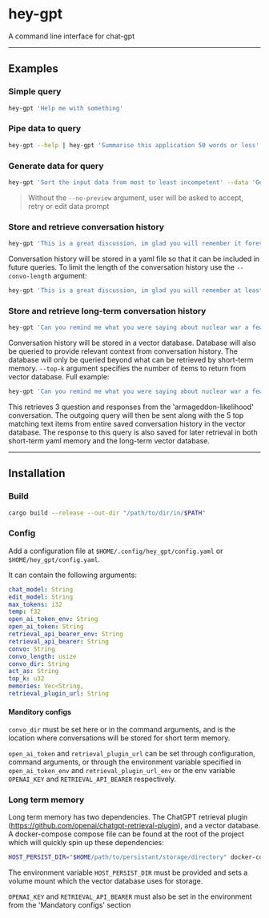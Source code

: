 # hey-gpt

A command line interface for chat-gpt

---

## Examples

### Simple query
```bash
hey-gpt 'Help me with something'
```

### Pipe data to query
```bash
hey-gpt --help | hey-gpt 'Summarise this application 50 words or less'
```

### Generate data for query
```bash
hey-gpt 'Sort the input data from most to least incompetent' --data 'Generate a list of every prime minister of the UK' --no-preview 
```

> Without the `--no-preview` argument, user will be asked to accept, retry or edit data prompt

### Store and retrieve conversation history 

```bash
hey-gpt 'This is a great discussion, im glad you will remember it forever' --convo 'great-discussion' 
```
Conversation history will be stored in a yaml file so that it can be included in future queries. To limit the length of the conversation history use the `--convo-length` argument:

```bash
hey-gpt 'This is a great discussion, im glad you will remember at least 3 interactions back' --convo 'great-discussion' --convo-length 3
```

### Store and retrieve long-term conversation history

```bash
hey-gpt 'Can you remind me what you were saying about nuclear war a few months ago?' --convo 'armageddon-likelihood' --memory

```

Conversation history will be stored in a vector database. Database will also be queried to provide relevant context from conversation history. The database will only be queried beyond what can be retrieved by short-term memory. `--top-k` argument specifies the number of items to return from vector database. Full example:


```bash
hey-gpt 'Can you remind me what you were saying about nuclear war a few months ago?' --convo 'armageddon-likelihood' --convo-length 3 --memory --top-k 5
```
This retrieves 3 question and responses from the 'armageddon-likelihood' conversation. The outgoing query will then be sent along with the 5 top matching text items from entire saved conversation history in the vector database. 
The response to this query is also saved for later retrieval in both short-term yaml memory and the long-term vector database.

---
## Installation

### Build

```bash
cargo build --release --out-dir "/path/to/dir/in/$PATH"
```

### Config

Add a configuration file at `$HOME/.config/hey_gpt/config.yaml` or `$HOME/hey_gpt/config.yaml`.

It can contain the following arguments:

``` yaml
chat_model: String
edit_model: String
max_tokens: i32
temp: f32
open_ai_token_env: String
open_ai_token: String
retrieval_api_bearer_env: String
retrieval_api_bearer: String
convo: String
convo_length: usize
convo_dir: String
act_as: String
top_k: u32
memories: Vec<String,
retrieval_plugin_url: String
```

#### Manditory configs

`convo_dir` must be set here or in the command arguments, and is the location where conversations will be stored for short term memory.

`open_ai_token` and `retrieval_plugin_url` can be set through configuration, command arguments, or through the environment variable specified in `open_ai_token_env` and `retrieval_plugin_url_env` or the env variable `OPENAI_KEY` and `RETRIEVAL_API_BEARER` respectively.


### Long term memory

Long term memory has two dependencies. The ChatGPT retrieval plugin (https://github.com/openai/chatgpt-retrieval-plugin), and a vector database. A docker-compose compose file can be found at the root of the project which will quickly spin up these dependencies:

```bash
HOST_PERSIST_DIR="$HOME/path/to/persistant/storage/directory" docker-compose up -d
```

The environment variable `HOST_PERSIST_DIR` must be provided and sets a volume mount which the vector database uses for storage.

`OPENAI_KEY` and `RETRIEVAL_API_BEARER` must also be set in the environment from the 'Mandatory configs' section

                                                                                                                 

















